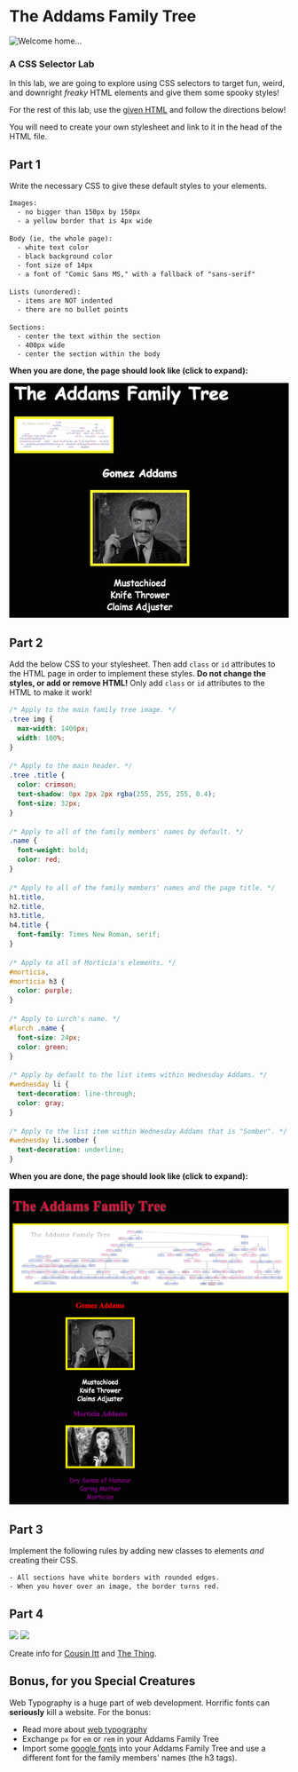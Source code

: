 # The Addams Family Tree

![Welcome home...](https://upload.wikimedia.org/wikipedia/en/f/fd/Addams_gomez5.png)

### A CSS Selector Lab

In this lab, we are going to explore using CSS selectors to target fun,
weird, and downright *freaky* HTML elements and give them some spooky styles!

For the rest of this lab, use the [given HTML](starter-code/addams_family_tree.html)
and follow the directions below!

You will need to create your own stylesheet and link to it in the head of the HTML file.

## Part 1

Write the necessary CSS to give these default styles to your elements.

```
Images:
  - no bigger than 150px by 150px
  - a yellow border that is 4px wide

Body (ie, the whole page):
  - white text color
  - black background color
  - font size of 14px
  - a font of "Comic Sans MS," with a fallback of "sans-serif"

Lists (unordered):
  - items are NOT indented
  - there are no bullet points

Sections:
  - center the text within the section
  - 400px wide
  - center the section within the body
```

**When you are done, the page should look like (click to expand):**

[![Example Part 1](img/example-part1-small.png)](img/example-part1.png)

## Part 2

Add the below CSS to your stylesheet. Then add `class` or `id` attributes
to the HTML page in order to implement these styles. **Do not change the**
**styles, or add or remove HTML!** Only add `class` or `id` attributes to the
HTML to make it work!

```css
/* Apply to the main family tree image. */
.tree img {
  max-width: 1400px;
  width: 100%;
}

/* Apply to the main header. */
.tree .title {
  color: crimson;
  text-shadow: 0px 2px 2px rgba(255, 255, 255, 0.4);
  font-size: 32px;
}

/* Apply to all of the family members' names by default. */
.name {
  font-weight: bold;
  color: red;
}

/* Apply to all of the family members' names and the page title. */
h1.title,
h2.title,
h3.title,
h4.title {
  font-family: Times New Roman, serif;
}

/* Apply to all of Morticia's elements. */
#morticia,
#morticia h3 {
  color: purple;
}

/* Apply to Lurch's name. */
#lurch .name {
  font-size: 24px;
  color: green;
}

/* Apply by default to the list items within Wednesday Addams. */
#wednesday li {
  text-decoration: line-through;
  color: gray;
}

/* Apply to the list item within Wednesday Addams that is "Somber". */
#wednesday li.somber {
  text-decoration: underline;
}
```

**When you are done, the page should look like (click to expand):**

[![Example Part 2](img/example-part2-small.png)](img/example-part2.png)


## Part 3

Implement the following rules by adding new classes to elements *and* creating
their CSS.

```
- All sections have white borders with rounded edges.
- When you hover over an image, the border turns red.
```

## Part 4

<div><img src="http://lovelace-media.imgix.net/uploads/186/b0a1bab0-486a-0132-41d8-0ebc4eccb42f.gif?" width="200px"></img>
<img src="http://www.alignmentrescue.com/wp-content/uploads/2013/03/addams-family-thing-1.jpg" width="200px"></img>
</div>

Create info for [Cousin Itt](http://addamsfamily.wikia.com/wiki/Itt) and [The Thing](http://addamsfamily.wikia.com/wiki/Thing).

<!--
- Use selectors (id/class) 
- Make use of your knowledge of specificity (id / class / heirarchy)
- Be sure to include styling for
  - color 
  - background (if not done already)
  - font size
  - font family
  - font weight
  - text decoration
  - text-align 
  - width
  - height
- Make use of a `:hover` psuedo-class
-->

## Bonus, for you Special Creatures

Web Typography is a huge part of web development. Horrific fonts can __seriously__ kill a website. For the bonus:

- Read more about [web typography](./web_typography.md)
- Exchange `px` for `em` or `rem` in your Addams Family Tree
- Import some [google fonts](https://www.google.com/fonts) into your Addams Family Tree and use a different font for the family members' names (the h3 tags).
